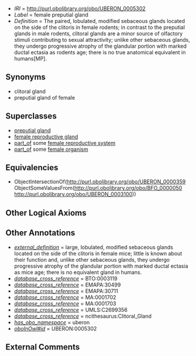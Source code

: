  * *IRI* = http://purl.obolibrary.org/obo/UBERON_0005302
 * *Label* = female preputial gland
 * *Definition* = The paired, lobulated, modified sebaceous glands located on the side of the clitoris in female rodents; in contrast to the preputial glands in male rodents, clitoral glands are a minor source of olfactory stimuli contributing to sexual attractivity; unlike other sebaceous glands, they undergo progressive atrophy of the glandular portion with marked ductal ectasia as rodents age; there is no true anatomical equivalent in humans[MP].

## Synonyms

 * clitoral gland
 * preputial gland of female

## Superclasses

 * [preputial gland](../../UBERON/59/UBERON_0000359.md)
 * [female reproductive gland](../../UBERON/98/UBERON_0005398.md)
 * [part_of](../../BFO/50/BFO_0000050.md) some [female reproductive system](../../UBERON/74/UBERON_0000474.md)
 * [part_of](../../BFO/50/BFO_0000050.md) some [female organism](../../UBERON/00/UBERON_0003100.md)

## Equivalencies

 * ObjectIntersectionOf(<http://purl.obolibrary.org/obo/UBERON_0000359> ObjectSomeValuesFrom(<http://purl.obolibrary.org/obo/BFO_0000050> <http://purl.obolibrary.org/obo/UBERON_0003100>))

## Other Logical Axioms


## Other Annotations

 * *[external_definition](../../UBPROP/01/UBPROP_0000001.md)* = large, lobulated, modified sebaceous glands located on the side of the clitoris in female mice; little is known about their function and, unlike other sebaceous glands, they undergo progressive atrophy of the glandular portion with marked ductal ectasia as mice age; there is no equivalent gland in humans.
 * *[database_cross_reference](../../ef/oboInOwl#hasDbXref.md)* = BTO:0003119
 * *[database_cross_reference](../../ef/oboInOwl#hasDbXref.md)* = EMAPA:30499
 * *[database_cross_reference](../../ef/oboInOwl#hasDbXref.md)* = EMAPA:30711
 * *[database_cross_reference](../../ef/oboInOwl#hasDbXref.md)* = MA:0001702
 * *[database_cross_reference](../../ef/oboInOwl#hasDbXref.md)* = MA:0001703
 * *[database_cross_reference](../../ef/oboInOwl#hasDbXref.md)* = UMLS:C2699356
 * *[database_cross_reference](../../ef/oboInOwl#hasDbXref.md)* = ncithesaurus:Clitoral_Gland
 * *[has_obo_namespace](../../ce/oboInOwl#hasOBONamespace.md)* = uberon
 * *[oboInOwl#id](../../id/oboInOwl#id.md)* = UBERON:0005302

## External Comments

